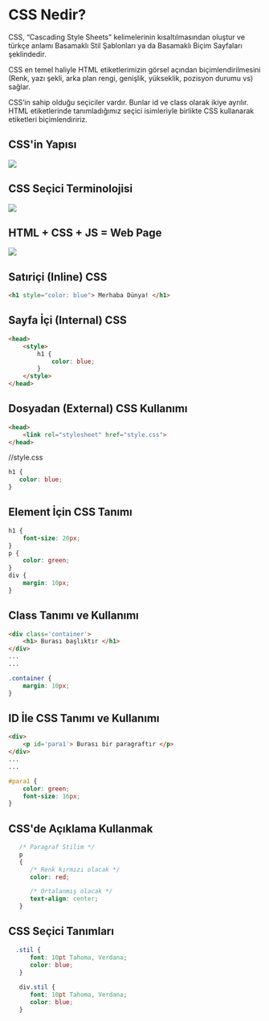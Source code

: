 # CSS Nedir?

CSS, “Cascading Style Sheets" kelimelerinin kısaltılmasından oluştur ve türkçe anlamı Basamaklı Stil Şablonları ya da Basamaklı Biçim Sayfaları şeklindedir.

CSS en temel haliyle HTML etiketlerimizin görsel açından biçimlendirilmesini (Renk, yazı şekli, arka plan rengi, genişlik, yükseklik, pozisyon durumu vs) sağlar.

CSS’in sahip olduğu seçiciler vardır. Bunlar id ve class olarak ikiye ayrılır. HTML etiketlerinde tanımladığımız seçici isimleriyle birlikte CSS kullanarak etiketleri biçimlendiririz.


## CSS'in Yapısı
![](http://zinzinzibidi.com/Areas/web_tasarim/Content/img/css-yapisi-01.jpg)

## CSS Seçici Terminolojisi
![](https://pbs.twimg.com/media/D0RkkjqV4ActkZ8.png:large)


## HTML + CSS + JS = Web Page
![](https://cdn-images-1.medium.com/max/1600/1*GMHYx3zVUybjg0qQ2n9QSA.png)


## Satıriçi (Inline) CSS
```HTML
<h1 style="color: blue"> Merhaba Dünya! </h1>
```


## Sayfa İçi (Internal) CSS
```HTML
<head>
    <style>
        h1 {
            color: blue;
        }
    </style>
</head>
```


## Dosyadan (External) CSS Kullanımı
```HTML
<head>
    <link rel="stylesheet" href="style.css">
</head>
```

//style.css
```CSS
h1 {
   color: blue;
}
```


## Element İçin CSS Tanımı
```CSS
h1 {
    font-size: 20px;
}
p {
    color: green;
}
div {
    margin: 10px;
}
```


## Class Tanımı ve Kullanımı
```HTML
<div class='container'>
    <h1> Burası başlıktır </h1>
</div>
...
...
```
```CSS
.container {
    margin: 10px;
}
```


## ID İle CSS Tanımı ve Kullanımı
```HTML
<div>
    <p id='para1'> Burası bir paragraftır </p>
</div>
...
...
```
```CSS
#para1 {
    color: green;
    font-size: 16px;
}
```


## CSS'de Açıklama Kullanmak
```CSS
   /* Paragraf Stilim */
   p
   {
      /* Renk kırmızı olacak */
      color: red;

      /* Ortalanmış olacak */
      text-align: center;
   }
```


## CSS Seçici Tanımları
```CSS
  .stil {
      font: 10pt Tahoma, Verdana;
      color: blue;
   }
   
   div.stil {
      font: 10pt Tahoma, Verdana;
      color: blue;
   }
```

